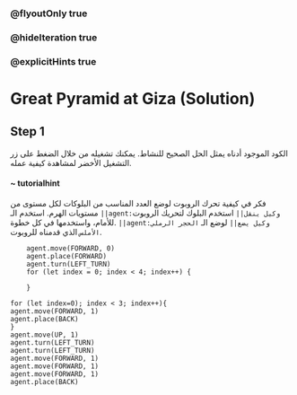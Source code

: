 ### @flyoutOnly true
### @hideIteration true
### @explicitHints true

# Great Pyramid at Giza (Solution)

## Step 1
الكود الموجود أدناه يمثل الحل الصحيح للنشاط. يمكنك تشغيله من خلال الضغط على زر التشغيل الأخضر لمشاهدة كيفية عمله.

#### ~ tutorialhint  
فكر في كيفية تحرك الروبوت لوضع العدد المناسب من البلوكات لكل مستوى من مستويات الهرم. استخدم الـ ``||agent:وكيل ينقل||`` استخدم البلوك لتحريك الروبوت للأمام، واستخدمها في كل خطوة. ``||agent:وكيل يضع||``  لوضع الـ `الحجر الرملي الأملس` الذي قدمناه للروبوت.

```ghost
    agent.move(FORWARD, 0)
    agent.place(FORWARD)
    agent.turn(LEFT_TURN)
    for (let index = 0; index < 4; index++) {
    	
    }
```
```template
for (let index=0); index < 3; index++){
agent.move(FORWARD, 1)
agent.place(BACK)
}
agent.move(UP, 1)
agent.turn(LEFT_TURN)
agent.turn(LEFT_TURN)
agent.move(FORWARD, 1)
agent.move(FORWARD, 1)
agent.move(FORWARD, 1)
agent.place(BACK)
```
```package
```
